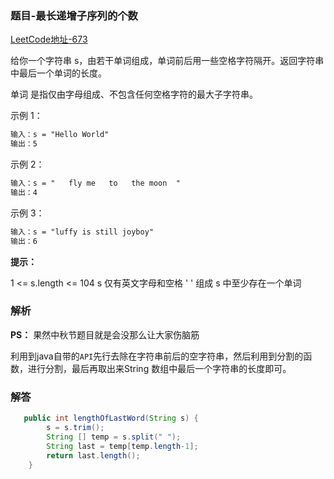 ### 题目-最长递增子序列的个数 

[LeetCode地址-673](https://leetcode-cn.com/problems/number-of-longest-increasing-subsequence/)

给你一个字符串 s，由若干单词组成，单词前后用一些空格字符隔开。返回字符串中最后一个单词的长度。

单词 是指仅由字母组成、不包含任何空格字符的最大子字符串。

示例 1：

```txt
输入：s = "Hello World"
输出：5
```

示例 2：

```txt
输入：s = "   fly me   to   the moon  "
输出：4
```

示例 3：

```txt
输入：s = "luffy is still joyboy"
输出：6
```

**提示：**

1 <= s.length <= 104
s 仅有英文字母和空格 ' ' 组成
s 中至少存在一个单词

### 解析

**PS：** 果然中秋节题目就是会没那么让大家伤脑筋

利用到java自带的`API`先行去除在字符串前后的空字符串，然后利用到分割的函数，进行分割，最后再取出来String 数组中最后一个字符串的长度即可。

### 解答

```java
   public int lengthOfLastWord(String s) {
        s = s.trim();
        String [] temp = s.split(" ");
        String last = temp[temp.length-1];
        return last.length();
    }
```

